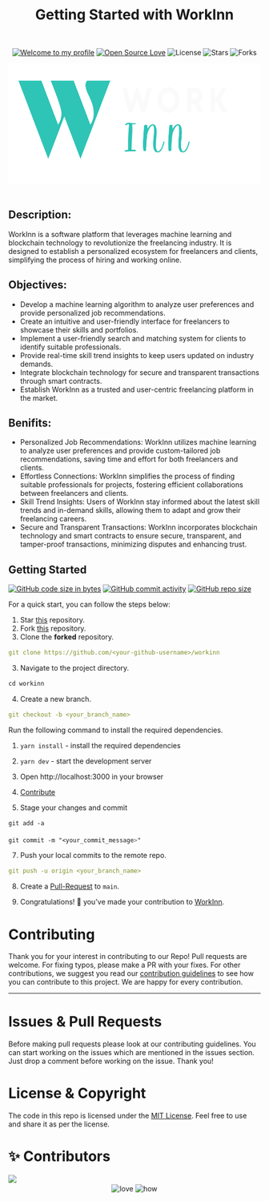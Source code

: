 <h1 align="center">Getting Started with WorkInn</h1> 
<br>

<div align="center">

[![Welcome to my profile](https://img.shields.io/badge/Hello,Programmer!-Welcome-blue.svg?style=flat&logo=github)](https://github.com/ShivangM)
[![Open Source Love](https://badges.frapsoft.com/os/v2/open-source.svg?v=103)](https://github.com/ShivangM/workinn)
![License](https://img.shields.io/badge/License-Apache-red.svg)
![Stars](https://img.shields.io/github/stars/ShivangM/workinn?style=flat&logo=github)
![Forks](https://img.shields.io/github/forks/ShivangM/workinn?style=flat&logo=github)

</div>

<div align="center">
  <img height=240 src="./public/WorkInn Logo Dark.svg" alt="WorkInn Logo">
</div>

<br>

<div align="left">
  <h2>Description:</h2>
    <p>WorkInn is a software platform that leverages machine learning and blockchain technology to revolutionize the freelancing industry. It is designed to establish a personalized ecosystem for freelancers and clients, simplifying the process of hiring and working online.</p>
    <h2>Objectives:</h2>
    <ul>
        <li>Develop a machine learning algorithm to analyze user preferences and provide personalized job recommendations.</li>
        <li>Create an intuitive and user-friendly interface for freelancers to showcase their skills and portfolios.</li>
        <li>Implement a user-friendly search and matching system for clients to identify suitable professionals.</li>
        <li>Provide real-time skill trend insights to keep users updated on industry demands.</li>
        <li>Integrate blockchain technology for secure and transparent transactions through smart contracts.</li>
        <li>Establish WorkInn as a trusted and user-centric freelancing platform in the market.</li>
    </ul>
    <h2>Benifits:</h2>
    <ul>
        <li>Personalized Job Recommendations: WorkInn utilizes machine learning to analyze user preferences and provide custom-tailored job recommendations, saving time and effort for both freelancers and clients.</li>
        <li>Effortless Connections: WorkInn simplifies the process of finding suitable professionals for projects, fostering efficient collaborations between freelancers and clients.</li>
        <li>Skill Trend Insights: Users of WorkInn stay informed about the latest skill trends and in-demand skills, allowing them to adapt and grow their freelancing careers.</li>
        <li>Secure and Transparent Transactions: WorkInn incorporates blockchain technology and smart contracts to ensure secure, transparent, and tamper-proof transactions, minimizing disputes and enhancing trust.</li>
    </ul>
</div>

## **Getting Started**
[![GitHub code size in bytes](https://img.shields.io/github/languages/code-size/ShivangM/workinn?logo=github)](https://ShivangM/workinn/) [![GitHub commit activity](https://img.shields.io/github/commit-activity/m/ShivangM/workinn?color=bluevoilet&logo=github)](https://github.com/ShivangM/workinn/commits/) [![GitHub repo size](https://img.shields.io/github/repo-size/ShivangM/workinn?logo=github)](https://github.com/ShivangM/workinn)

For a quick start, you can follow the steps below:

1. Star <a href="https://github.com/ShivangM/workinn" title="this">this</a> repository.
2. Fork <a href="https://github.com/ShivangM/workinn" title="this">this</a> repository.
3. Clone the **forked** repository.

```yml
git clone https://github.com/<your-github-username>/workinn
```

3. Navigate to the project directory.

```py
cd workinn
```

4. Create a new branch.

```yml
git checkout -b <your_branch_name>
```

Run the following command to install the required dependencies.

1. `yarn install` - install the required dependencies
2. `yarn dev` - start the development server
3. Open http://localhost:3000 in your browser

4. <a href="/CONTRIBUTING.md">Contribute</a>

5. Stage your changes and commit

```css
git add -a

git commit -m "<your_commit_message>"
```

7. Push your local commits to the remote repo.

```yml
git push -u origin <your_branch_name>
```

8. Create a <a href="https://docs.github.com/en/github/collaborating-with-pull-requests/proposing-changes-to-your-work-with-pull-requests/creating-a-pull-request" title="Pull Request">Pull-Request</a> to `main`.

9. Congratulations! 🎉 you've made your contribution to <a href="https://github.com/ShivangM/workinn" title="WorkInn">WorkInn</a>.

<h1 id="contribute">Contributing</h1>

<p>
   Thank you for your interest in contributing to our Repo! Pull requests are welcome. For fixing typos, please make a PR with your fixes. For other contributions, we suggest you read our <a href="https://github.com/ShivangM/workinn/blob/main/contributing.md">contribution guidelines</a> to see how you can contribute to this project. We are happy for every contribution. 
   <hr> 
</p>

<h1 id="prs">Issues & Pull Requests</h1>

Before making pull requests please look at our contributing guidelines. You can start working on the issues which are mentioned in the issues section. Just drop a comment before working on the issue. Thank you!

#  License & Copyright

The code in this repo is licensed under the <a href="https://github.com/ShivangM/workinn/blob/main/LICENSE">MIT License</a>. Feel free to use and share it as per the license.

# ✨ Contributors

<a href="https://github.com/ShivangM/workinn/graphs/contributors">
  <img src="https://contrib.rocks/image?repo=ShivangM/workinn" />
</a>


<div align="center">
 <img src="https://forthebadge.com/images/badges/built-with-love.svg" alt="love" />
 <img src="https://forthebadge.com/images/badges/thats-how-they-get-you.svg" alt="how">
</div>
